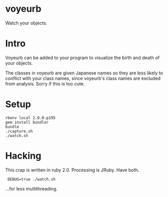 voyeurb
=======

Watch your objects.

Intro
=====

Voyeurb can be added to your program to visualize the birth and death of your objects.

The classes in voyeurb are given Japanese names so they are less likely to conflict with your class names, since voyeurb's class names are excluded from analysis. Sorry if this is too cute.

Setup
=====

    rbenv local 2.0.0-p195
    gem install bundler
    bundle
    ./capture.sh
    ./watch.sh

Hacking
=======

This crap is written in ruby 2.0. Processing is JRuby. Have both.

     DEBUG=true ./watch.sh

...for less multithreading.